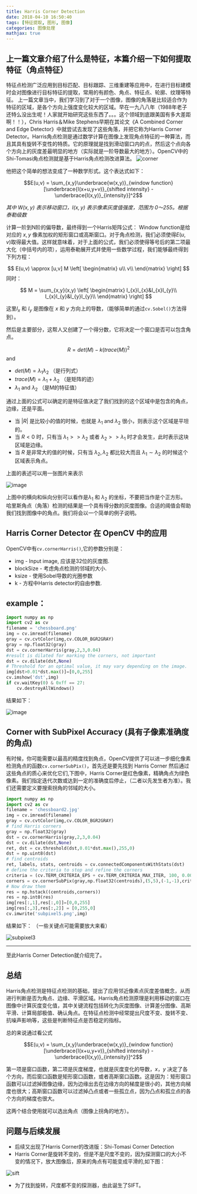 ```yaml
---
title: Harris Corner Detection
date: 2018-04-10 16:50:40
tags: [特征提取, 图形, 图像]
categories: 图像处理
mathjax: true
---
```

## 上一篇文章介绍了什么是特征，本篇介绍一下如何提取特征（角点特征）
特征点检测广泛应用到目标匹配、目标跟踪、三维重建等应用中，在进行目标建模时会对图像进行目标特征的提取，常用的有颜色、角点、特征点、轮廓、纹理等特征。
上一篇文章当中，我们学习到了对于一个图像，图像的角落是比较适合作为特征的区域，是各个方向上强度变化较大的区域。早在一九八八年（1988年老子还特么没出生呢！人家就开始研究这些东西了。。。这个领域到底跟美国有多大差距啊！！），Chris Harris＆Mike Stephens早期在其论文《A Combined Corner and Edge Detector》中就尝试去发现了这些角落，并把它称为Harris Corner Detector。Harris角点检测是通过数学计算在图像上发现角点特征的一种算法，而且其具有旋转不变性的特质。它的原理就是找到滑动窗口内的点，然后这个点向各个方向上的灰度差最明显的地方（实际就是一阶导数最大的地方）。OpenCV中的Shi-Tomasi角点检测就是基于Harris角点检测改进算法。
![corner](./Harris_Corner.jpg)

他把这个简单的想法变成了一种数学形式。这个表达式如下：

$$E(u,v) = \sum_{x,y}\underbrace{w(x,y)}_{window function}[\underbrace{I(x+u,y+v)}_{shifted intensity} - \underbrace{I(x,y)}_{intensity}]^2$$

*其中 $W(x, y)$ 表示移动窗口，$I(x, y)$ 表示像素灰度值强度，范围为 0～255。根据泰勒级数*

计算一阶到N阶的偏导数，最终得到一个Harris矩阵公式：
Window function是给对应的 $x,y$ 像素加权的矩形窗口或高斯窗口。对于角点检测，我们必须使得$E(u,v)$取得最大值。这样就意味着，对于上面的公式，我们必须使得等号后的第二项最大化（中括号内的项），运用泰勒展开式并使用一些数学过程，我们能够最终得到下列方程：

$$
E(u,v) \approx [u,v] M
\left[
 \begin{matrix}
   u\\
   v\\
  \end{matrix}
\right]
$$
同时：

$$
M = \sum_{x,y}(x,y)
\left[
 \begin{matrix}
   I_{x}I_{x}&I_{x}I_{y}\\
   I_{x}I_{y}&I_{y}I_{y}\\
  \end{matrix}
\right]
$$

这里$I_{x}$ 和 $I_{y}$ 是图像在 $x$ 和 $y$ 方向上的导数，（能够简单的通过``cv.Sobel()``方法得到）。

然后是主要部分，这帮人又创建了一个得分数，它将决定一个窗口是否可以包含角点。

$$
R = det(M) - k(trace(M))^2
$$
and
* $det(M) = \lambda_{1}\lambda_{2}$  （是行列式）
* $trace(M) = \lambda_{1} + \lambda_{2}$ （是矩阵的迹）
* $\lambda_{1}$ and $\lambda_{2}$ （是M的特征值）

通过上面的公式可以确定的是特征值决定了我们找到的这个区域中是包含的角点，边缘，还是平面。

* 当 $|R|$ 是比较小的值的时候，也就是 $\lambda_{1}$ and $\lambda_{2}$ 很小，则表示这个区域是平坦的。
* 当 $R < 0$ 时，只有当 $\lambda_{1} >> \lambda_{2}$ 或者 $\lambda_{2} >> \lambda_{1}$ 时才会发生，此时表示这块区域是边缘。
* 当 $R$ 是非常大的值的时候，只有当 $\lambda_{2}, \lambda_{2}$ 都比较大而且 $\lambda_{1}\sim\lambda_{2}$ 的时候这个区域表示角点。

上面的表述可以用一张图片来表示

![image](./harris_region.jpg)

上图中的横向和纵向分别可以看作是$\lambda_{1}$ 和 $\lambda_{2}$ 的坐标，不要把当作是个正方形。
哈里斯角点（角落）检测的结果是一个具有得分数的灰度图像。合适的阈值会帮助我们找到图像中的角点。我们将会以一个简单的例子说明。

## Harris Corner Detector 在 OpenCV 中的应用

OpenCV中有``cv.cornerHarris()``,它的参数分别是：
* img - Input image, 应该是32位的灰度图.
* blockSize - 考虑角点检测的邻域的大小.
* ksize - 使用Sobel导数的光圈参数
* k - 方程中Harris detector的自由参数.

## example：
```python
import numpy as np
import cv2 as cv
filename = 'chessboard.png'
img = cv.imread(filename)
gray = cv.cvtColor(img,cv.COLOR_BGR2GRAY)
gray = np.float32(gray)
dst = cv.cornerHarris(gray,2,3,0.04)
#result is dilated for marking the corners, not important
dst = cv.dilate(dst,None)
# Threshold for an optimal value, it may vary depending on the image.
img[dst>0.01*dst.max()]=[0,0,255]
cv.imshow('dst',img)
if cv.waitKey(0) & 0xff == 27:
    cv.destroyAllWindows()
```

结果如下：

![image](./harris_result.jpg)

## Corner with SubPixel Accuracy (具有子像素准确度的角点)
有时候，你可能需要以最高的精度找到角点，OpenCV提供了可以进一步细化像素检测角点的函数``cv.cornerSubPix()``，首先还是要先找到 Harris Corner 然后通过这些角点的质心来优化它们,下图中，Harris Corner是红色像素，精确角点为绿色像素。我们指定迭代次数或达到一定的准确度后停止，（二者以先发生者为准）。我们还需要定义要搜索拐角的邻域的大小。
```python
import numpy as np
import cv2 as cv
filename = 'chessboard2.jpg'
img = cv.imread(filename)
gray = cv.cvtColor(img,cv.COLOR_BGR2GRAY)
# find Harris corners
gray = np.float32(gray)
dst = cv.cornerHarris(gray,2,3,0.04)
dst = cv.dilate(dst,None)
ret, dst = cv.threshold(dst,0.01*dst.max(),255,0)
dst = np.uint8(dst)
# find centroids
ret, labels, stats, centroids = cv.connectedComponentsWithStats(dst)
# define the criteria to stop and refine the corners
criteria = (cv.TERM_CRITERIA_EPS + cv.TERM_CRITERIA_MAX_ITER, 100, 0.001)
corners = cv.cornerSubPix(gray,np.float32(centroids),(5,5),(-1,-1),criteria)
# Now draw them
res = np.hstack((centroids,corners))
res = np.int0(res)
img[res[:,1],res[:,0]]=[0,0,255]
img[res[:,3],res[:,2]] = [0,255,0]
cv.imwrite('subpixel5.png',img)

```

结果如下： （一些关键点可能需要放大来看）

![subpixel3](./subpixel3.png)

---

至此Harris Corner Detection就介绍完了。
## 总结
Harris角点检测是特征点检测的基础，提出了应用邻近像素点灰度差值概念，从而进行判断是否为角点、边缘、平滑区域。Harris角点检测原理是利用移动的窗口在图像中计算灰度变化值，其中关键流程包括转化为灰度图像、计算差分图像、高斯平滑、计算局部极值、确认角点。在特征点检测中经常提出尺度不变、旋转不变、抗噪声影响等，这些是判断特征点是否稳定的指标。

总的来说通过看公式

$$E(u,v) = \sum_{x,y}\underbrace{w(x,y)}_{window function}[\underbrace{I(x+u,y+v)}_{shifted intensity} - \underbrace{I(x,y)}_{intensity}]^2$$

第一项是窗口函数，第二项是灰度梯度，也就是灰度变化的导数，$x$，$y$ 决定了各个方向，而后窗口函数是矩形窗口函数，或者高斯窗口函数。这是因为：矩形窗口函数可以过滤掉图像边缘，因为边缘出去在边缘方向的梯度是很小的，其他方向梯度也很大；高斯窗口函数可以过滤掉凸点或者一些孤立点，因为凸点和孤立点的各个方向的梯度也很大。

这两个结合使用就可以选出角点（图像上拐角的地方）。

## 问题与后续发展
* 后续又出现了Harris Corner的改进版：Shi-Tomasi Corner Detection
* Harris Corner是旋转不变的，但是不是尺度不变的，因为探测窗口的大小不变的情况下，放大图像后，原来的角点有可能变成平滑的,如下图：

![sift](./sift_scale_invariant.jpg)

* 为了找到旋转，尺度都不变的探测器，由此诞生了SIFT。

